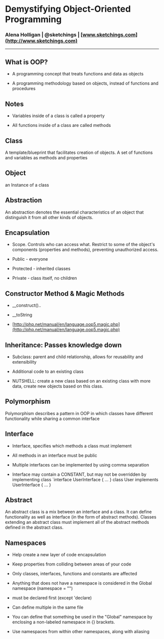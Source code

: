 # Demystifying Object-Oriented Programming

### Alena Holligan | @sketchings | [www.sketchings.com](http://www.sketchings.com)

* * *


## What is OOP?

* A programming concept that treats functions and data as objects

* A programming methodology based on objects, instead of functions and procedures

## Notes

* Variables inside of a class is called a property

* All functions inside of a class are called methods

## Class

A template/blueprint that facilitates creation of objects. A set of functions and variables as methods and properties

## Object 

an Instance of a class

## Abstraction

An abstraction denotes the essential characteristics of an object that distinguish it from all other kinds of objects.

## Encapsulation

* Scope. Controls who can access what. Restrict to some of the object's components (properties and methods), preventing unauthorized access.

* Public - everyone

* Protected - inherited classes

* Private - class itself, no children

## Constructor Method & Magic Methods

* __construct()..

* __toString

* [http://php.net/manual/en/language.oop5.magic.php](http://php.net/manual/en/language.oop5.magic.php)

## Inheritance: Passes knowledge down

* Subclass: parent and child relationship, allows for reusability and extensibility

* Additional code to an existing class

* NUTSHELL: create a new class based on an existing class with more data, create new objects based on this class.

## Polymorphism

Polymorphism describes a pattern in OOP in which classes have different functionality while sharing a common interface

## Interface

* Interface, specifies which methods a class must implement

* All methods in an interface must be public

* Multiple interfaces can be implemented by using comma separation

* Interface may contain a CONSTANT, but may not be overridden by implementing class
`interface UserInterface { … }
class User implements UserInterface { … }

## Abstract

An abstract class is a mix between an interface and a class. It can define functionality as well as interface (in the form of abstract methods). Classes extending an abstract class must implement all of the abstract methods defined in the abstract class.

## Namespaces

* Help create a new layer of code encapsulation

* Keep properties from colliding between areas of your code

* Only classes, interfaces, functions and constants are affected

* Anything that does not have a namespace is considered in the Global namespace (namespace = "")

* must be declared first (except 'declare)

* Can define multiple in the same file

* You can define that something be used in the "Global" namespace by enclosing a non-labeled namespace in {} brackets.

* Use namespaces from within other namespaces, along with aliasing

